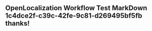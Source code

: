 <properties
ms.topic="hero-topic"
ms.test1="hero-topic"
ms.test2="test"/>

## OpenLocalization Workflow Test MarkDown 1c4dce2f-c39c-42fe-9c81-d269495bf5fb thanks!
